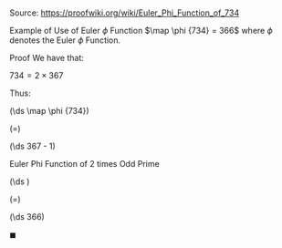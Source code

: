 # 

Source: https://proofwiki.org/wiki/Euler_Phi_Function_of_734

Example of Use of Euler $\phi$ Function
$\map \phi {734} = 366$
where $\phi$ denotes the Euler $\phi$ Function.


Proof
We have that:

$734 = 2 \times 367$

Thus:














\(\ds \map \phi {734}\)

\(=\)







\(\ds 367 - 1\)





Euler Phi Function of 2 times Odd Prime














\(\ds \)

\(=\)







\(\ds 366\)









$\blacksquare$





